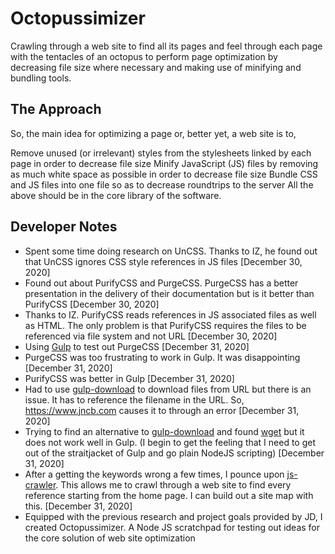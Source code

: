 # Octopussimizer

Crawling through a web site to find all its pages and feel through each page with the tentacles of an octopus to perform page optimization by decreasing file size where necessary and making use of minifying and bundling tools.

## The Approach

So, the main idea for optimizing a page or, better yet, a web site is to,

Remove unused (or irrelevant) styles from the stylesheets linked by each page in order to decrease file size
Minify JavaScript (JS) files by removing as much white space as possible in order to decrease file size
Bundle CSS and JS files into one file so as to decrease roundtrips to the server
All the above should be in the core library of the software.

## Developer Notes

 * Spent some time doing research on UnCSS. Thanks to IZ, he found out that UnCSS ignores CSS style references in JS files [December 30, 2020]
 * Found out about PurifyCSS and PurgeCSS. PurgeCSS has a better presentation in the delivery of their documentation but is it better than PurifyCSS [December 30, 2020]
 * Thanks to IZ. PurifyCSS reads references in JS associated files as well as HTML. The only problem is that PurifyCSS requires the files to be referenced via file system and not URL [December 30, 2020]
 * Using [Gulp](https://gulpjs.com/) to test out PurgeCSS [December 31, 2020]
 * PurgeCSS was too frustrating to work in Gulp. It was disappointing [December 31, 2020]
 * PurifyCSS was better in Gulp [December 31, 2020]
 * Had to use [gulp-download](https://www.npmjs.com/package/gulp-download) to download files from URL but there is an issue. It has to reference the filename in the URL. So, https://www.jncb.com causes it to through an error [December 31, 2020]
 * Trying to find an alternative to [gulp-download](https://www.npmjs.com/package/gulp-download) and found [wget](https://www.npmjs.com/package/wget) but it does not work well in Gulp. (I begin to get the feeling that I need to get out of the straitjacket of Gulp and go plain NodeJS scripting) [December 31, 2020]
 * After a getting the keywords wrong a few times, I pounce upon [js-crawler](https://www.npmjs.com/package/js-crawler). This allows me to crawl through a web site to find every reference starting from the home page. I can build out a site map with this. [December 31, 2020]
 * Equipped with the previous research and project goals provided by JD, I created Octopussimizer. A Node JS scratchpad for testing out ideas for the core solution of web site optimization